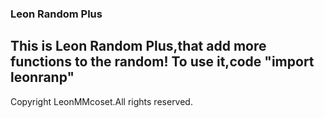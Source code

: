 ### Leon Random Plus
This is Leon Random Plus,that add more functions to the random!
To use it,code "import leonranp"
---
Copyright LeonMMcoset.All rights reserved.
